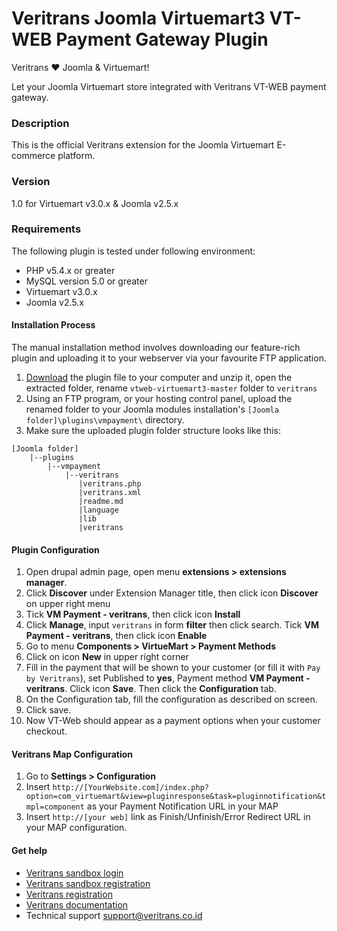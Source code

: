 Veritrans Joomla Virtuemart3 VT-WEB Payment Gateway Plugin
==========================================================

Veritrans :heart: Joomla & Virtuemart!

Let your Joomla Virtuemart store integrated with Veritrans VT-WEB payment gateway.

### Description
This is the official Veritrans extension for the Joomla Virtuemart E-commerce platform.

### Version
1.0 for Virtuemart v3.0.x & Joomla v2.5.x

### Requirements
The following plugin is tested under following environment:

* PHP v5.4.x or greater
* MySQL version 5.0 or greater
* Virtuemart v3.0.x 
* Joomla v2.5.x

#### Installation Process
The manual installation method involves downloading our feature-rich plugin and uploading it to your webserver via your favourite FTP application.

1. [Download](https://github.com/rizdaprasetya/vtweb-virtuemart3/archive/master.zip) the plugin file to your computer and unzip it, open the extracted folder, rename ``vtweb-virtuemart3-master`` folder to ``veritrans`` 
2. Using an FTP program, or your hosting control panel, upload the renamed folder to your Joomla modules installation's ``[Joomla folder]\plugins\vmpayment\`` directory.
3. Make sure the uploaded plugin folder structure looks like this:
```
[Joomla folder]
	|--plugins
	    |--vmpayment
	    	|--veritrans
	           |veritrans.php
	           |veritrans.xml
	           |readme.md
	           |language
	           |lib
	           |veritrans
```



#### Plugin Configuration

1. Open drupal admin page, open menu **extensions > extensions manager**.
2. Click **Discover** under Extension Manager title, then click icon **Discover** on upper right menu
3. Tick **VM Payment - veritrans**, then click icon **Install**
4. Click **Manage**, input ``veritrans`` in form **filter** then click search. Tick **VM Payment - veritrans**, then click icon **Enable**
5. Go to menu **Components > VirtueMart > Payment Methods**
6. Click on icon **New** in upper right corner
7. Fill in the payment that will be shown to your customer (or fill it with ``Pay by Veritrans``), set Published to **yes**, Payment method **VM Payment - veritrans**. Click icon **Save**. Then click the **Configuration** tab.
8. On the Configuration tab, fill the configuration as described on screen.
9. Click save.
10. Now VT-Web should appear as a payment options when your customer checkout.

#### Veritrans Map Configuration

1. Go to **Settings > Configuration**
2. Insert ``http://[YourWebsite.com]/index.php?option=com_virtuemart&view=pluginresponse&task=pluginnotification&tmpl=component`` as your Payment Notification URL in your MAP
3. Insert ``http://[your web]`` link as Finish/Unfinish/Error Redirect URL in your MAP configuration.

#### Get help

* [Veritrans sandbox login](https://my.sandbox.veritrans.co.id/)
* [Veritrans sandbox registration](https://my.sandbox.veritrans.co.id/register)
* [Veritrans registration](https://my.veritrans.co.id/register)
* [Veritrans documentation](http://docs.veritrans.co.id)
* Technical support [support@veritrans.co.id](mailto:support@veritrans.co.id)
